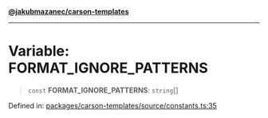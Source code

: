 [**@jakubmazanec/carson-templates**](../README.md)

---

# Variable: FORMAT_IGNORE_PATTERNS

> `const` **FORMAT_IGNORE_PATTERNS**: `string`[]

Defined in:
[packages/carson-templates/source/constants.ts:35](https://github.com/jakubmazanec/tools/blob/b189bd808f93a39eacbf7e401a82a754c5ce3b63/packages/carson-templates/source/constants.ts#L35)
